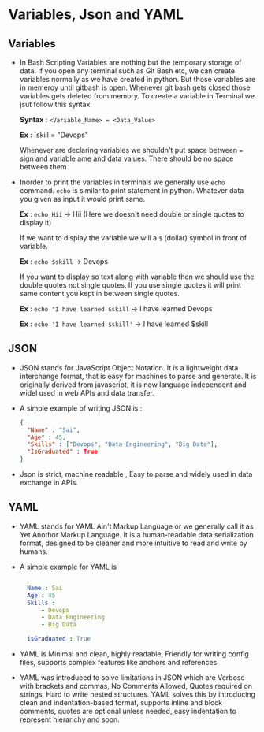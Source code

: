 # Variables, Json and YAML

## Variables

- In Bash Scripting Variables are nothing but the temporary storage of data. If you open any terminal such as Git Bash etc, we can create variables normally as we have created in python. But those variables are in memeroy until gitbash is open. Whenever git bash gets closed those variables gets deleted from memory. To create a variable in Terminal we jsut follow this syntax.

  **Syntax** : `<Variable_Name> = <Data_Value>`

  **Ex** : `skill = "Devops"

  Whenever are declaring variables we shouldn't put space between `=` sign and variable ame and data values. There should be no space between them

- Inorder to print the variables in terminals we generally use `echo` command. `echo` is similar to print statement in python. Whatever data you given as input it would print same.

  **Ex** : `echo Hii` -> Hii (Here we doesn't need double or single quotes to display it)

  If we want to display the variable we will a `$` (dollar) symbol in front of variable.

  **Ex** : `echo $skill` -> Devops

  If you want to display so text along with variable then we should use the double quotes not single quotes. If you use single quotes it will print same content you kept in between single quotes.

  **Ex** : `echo "I have learned $skill` -> I have learned Devops

  **Ex** : `echo 'I have learned $skill'` -> I have learned $skill

## JSON

- JSON stands for JavaScript Object Notation. It is a lightweight data interchange format, that is easy for machines to parse and generate. It is originally derived from javascript, it is now language independent and widel used in web APIs and data transfer.

- A simple example of writing JSON is :

  ```json
  {
    "Name" : "Sai",
    "Age" : 45,
    "Skills" : ["Devops", "Data Engineering", "Big Data"],
    "IsGraduated" : True
  }
  ```

- Json is strict, machine readable , Easy to parse and widely used in data exchange in APIs.

## YAML

- YAML stands for YAML Ain't Markup Language or we generally call it as Yet Anothor Markup Language. It is a human-readable data serialization format, designed to be cleaner and more intuitive to read and write by humans.

- A simple example for YAML is

  ```yaml

    Name : Sai
    Age : 45
    Skills : 
        - Devops
        - Data Engineering
        - Big Data

    isGraduated : True

  ```
- YAML is Minimal and clean, highly readable, Friendly for writing config files, supports complex features like anchors and references

- YAML was introduced to solve limitations in JSON which are Verbose with brackets and commas, No Comments Allowed, Quotes required on strings, Hard to write nested structures. YAML solves this by introducing clean and indentation-based format, supports inline and block comments, quotes are optional unless needed, easy indentation to represent hierarichy and soon.

